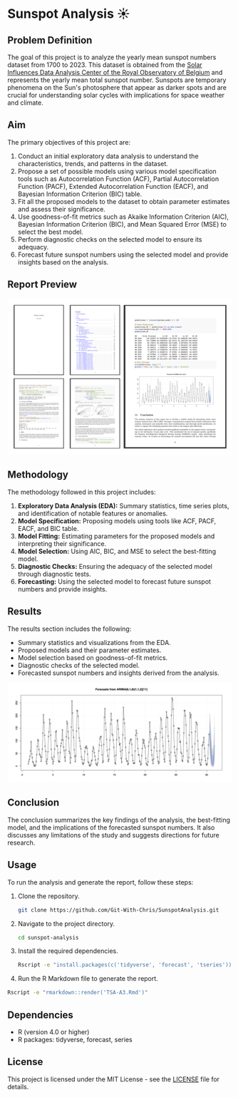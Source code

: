 # Sunspot Analysis ☀️

## Problem Definition

The goal of this project is to analyze the yearly mean sunspot numbers dataset from 1700 to 2023. This dataset is obtained from the [Solar Influences Data Analysis Center of the Royal Observatory of Belgium](https://www.sidc.be/SILSO/infosnytot) and represents the yearly mean total sunspot number. Sunspots are temporary phenomena on the Sun's photosphere that appear as darker spots and are crucial for understanding solar cycles with implications for space weather and climate.

## Aim

The primary objectives of this project are:
1. Conduct an initial exploratory data analysis to understand the characteristics, trends, and patterns in the dataset.
2. Propose a set of possible models using various model specification tools such as Autocorrelation Function (ACF), Partial Autocorrelation Function (PACF), Extended Autocorrelation Function (EACF), and Bayesian Information Criterion (BIC) table.
3. Fit all the proposed models to the dataset to obtain parameter estimates and assess their significance.
4. Use goodness-of-fit metrics such as Akaike Information Criterion (AIC), Bayesian Information Criterion (BIC), and Mean Squared Error (MSE) to select the best model.
5. Perform diagnostic checks on the selected model to ensure its adequacy.
6. Forecast future sunspot numbers using the selected model and provide insights based on the analysis.

## Report Preview

![ReportPreview](./Images/ReportPreview.png)

## Methodology

The methodology followed in this project includes:
1. **Exploratory Data Analysis (EDA):** Summary statistics, time series plots, and identification of notable features or anomalies.
2. **Model Specification:** Proposing models using tools like ACF, PACF, EACF, and BIC table.
3. **Model Fitting:** Estimating parameters for the proposed models and interpreting their significance.
4. **Model Selection:** Using AIC, BIC, and MSE to select the best-fitting model.
5. **Diagnostic Checks:** Ensuring the adequacy of the selected model through diagnostic tests.
6. **Forecasting:** Using the selected model to forecast future sunspot numbers and provide insights.

## Results

The results section includes the following:
- Summary statistics and visualizations from the EDA.
- Proposed models and their parameter estimates.
- Model selection based on goodness-of-fit metrics.
- Diagnostic checks of the selected model.
- Forecasted sunspot numbers and insights derived from the analysis.

![ReportPreview](./Images/Forecast.png)

## Conclusion
The conclusion summarizes the key findings of the analysis, the best-fitting model, and the implications of the forecasted sunspot numbers. It also discusses any limitations of the study and suggests directions for future research.

## Usage
To run the analysis and generate the report, follow these steps:

1. Clone the repository.

   ```bash
   git clone https://github.com/Git-With-Chris/SunspotAnalysis.git
   ```

2. Navigate to the project directory.

   ```bash
   cd sunspot-analysis
   ```

3. Install the required dependencies.
   
   ```bash
   Rscript -e "install.packages(c('tidyverse', 'forecast', 'tseries'))"
   ```

4. Run the R Markdown file to generate the report.
  
  ```bash
  Rscript -e "rmarkdown::render('TSA-A3.Rmd')"
  ```

## Dependencies

- R (version 4.0 or higher)
- R packages: tidyverse, forecast, series
  
## License

This project is licensed under the MIT License - see the [LICENSE](./LICENSE.txt) file for details.






















